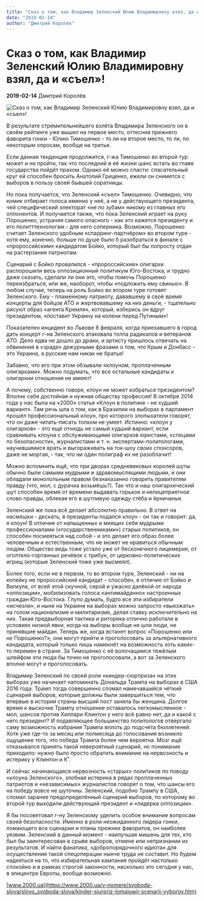 ```yaml
---
title: "Сказ о том, как Владимир Зеленский Юлию Владимировну взял, да и «съел»!"
date: "2019-02-14"
author: "Дмитрий Королёв"
---
```


# Сказ о том, как Владимир Зеленский Юлию Владимировну взял, да и «съел»!

**2019-02-14** Дмитрий Королёв

![Сказ о том, как Владимир Зеленский Юлию Владимировну взял, да и «съел»!](http://2000.ua/modules/pages/pictures/1000x1000/15043_c1ea6cee782a6db34fded662968455bc_5573.jpg)

В результате стремительнейшего взлёта Владимира Зеленского он в своём рейтинге уже вышел на первое место, оттеснив прежнего фаворита гонки - Юлию Тимошенко - то ли на второе место, то ли, по некоторым опросам, вообще на третье.

Если данная тенденция продолжится, г-жа Тимошенко во второй тур может и не пройти, так что последний в её жизни шанс встать во главе государства пойдёт прахом. Однако её можно спасти: спасательный круг ей способен бросить Анатолий Гриценко, ежели он снимется с выборов в пользу своей бывшей соратницы.

Но пока получается, что Зеленский «съел» Тимошенко. Очевидно, что комик отбирает голоса именно у неё, а не у действующего президента, чей специфический электорат «не по зубам» никому из главных его оппонентов. И получается также, что пока Зеленский играет на руку Порошенко, устраняя самого опасного - как это кажется президенту и его политттехнологам - для него соперника. Возможно, Порошенко считает Зеленского удобным «спарринг-партнёром» во втором туре - хотя ему, конечно, больше по душе было б разобраться в финале с «пророссийским» кандидатом Бойко, который был бы попросту отдан на растерзание патриотам.

Сценарий с Бойко провалился - «пророссийские» олигархи распорошили весь оппозиционный политикум Юго-Востока, и трудно даже сказать, сделали ли они это, чтобы помочь Порошенко переизбраться, или же, наоборот, чтобы «подложить ему свинью». В любом случае, теперь на роль Бойко во втором туре готовят Зеленского. Ему - пламенному патриоту, дававшему в своё время концерты для бойцов АТО и жертвовавшему на них деньги, - тщательно рисуют образ «агента Кремля», который, изберись он вдруг президентом, «поставит Украину на колени перед Путиным»!

Показателен инцидент во Львове 8 февраля, когда приехавшего в город дать концерт г-на Зеленского атаковала толпа радикалов и ветеранов АТО. Дело едва не дошло до драки, и артисту пришлось отвечать на обвинения в «зраде» дежурными фразами о том, что Крым и Донбасс - это Украина, а русские нам никак не братья!

Забавно, что его при этом обзывали «клоуном, проплаченным олигархами». Можно подумать, что все остальные кандидаты к олигархии отношения не имеют!

А почему, собственно говоря, клоун не может избраться президентом? Вполне себе достойная и нужная обществу профессия! В октябре 2014 года у нас была на «2000» статья «Клоун в политике - не худший вариант». Там речь шла о том, как в Бразилии на выборах в парламент прошёл профессиональный клоун, про которого злопыхатели говорят, что он даже читать-писать толком не умеет. Истинно: «клоун у олигархов» - это ещё отнюдь не самый худший вариант, если сравнивать клоуна с обслуживающими олигархов юристами, «спецами по безопасности», журналистами и т. н. экспертами-политологами, научившимися врать и выгораживать на ток-шоу своих спонсоров, даже не моргая, - так, что ни один полиграф их не разоблачит!

Можно вспомнить ещё, что при дворах средневековых королей шуты обычно были самыми мудрыми и здравомыслящими людьми, и они обладали монопольным правом безнаказанно говорить правителям правду (что, мол, с дурачка возьмёшь?). Так что и наш олигархический шут способен время от времени выдавать горькое и нелицеприятное слово правды, облекая его в шутливую одежду стёба и ёрничанья.

Зеленский же пока всё делает абсолютно правильно. В ответ на насмешки - дескать, в президенты подался клоун - он так и говорит: да, я клоун! В отличие от напыщенных и мнящих себя мудрыми профессионалами («государственниками») старых политиков, он способен посмеяться над собой - и это делает его образ более человечным и естественным, что не может не нравиться обычным людям. Общество ведь тоже устало уже от бесконечного лицемерия, от оголтело-гортанных речёвок с трибун, от церковно-политических игрищ (которые Зеленский тоже уже высмеял).

Более того, если не в первом, то во втором туре, Зеленский - ни на копейку не пророссийский кандидат - способен, в отличие от Бойко и Вилкула, от всей этой скучной, серой и ужасно далёкой от народа «оппозиции», мобилизовать голоса «антимайданно» настроенных граждан Юго-Востока. Глупо думать, будто все эти избиратели «исчезли», и ныне на Украине на выборах можно запросто «выезжать» на голом национализме и милитаризме, делая ставку исключительно на них. Такая предвыборная тактика и риторика отлично работали в условиях низкой явки, когда на выборы вообще не шли люди, не принявшие майдан. Теперь же, когда встанет вопрос «Порошенко или *не* Порошенко?», они могут прийти и проголосовать за альтернативного кандидата, который только лишь намекнёт на возможность хоть каких-то перемен в стране. За Тимошенко с её волочащимся тяжёлым шлейфом эти люди бы точно не проголосовали, а вот за Зеленского вполне могут и проголосовать.

Владимир Зеленский по своей роли «киндер-сюрприза» на этих выборах уже начинает напоминать Дональда Трампа на выборах в США 2016 года. Трамп тогда совершенно сломал намечавшийся чёткий сценарий выборов, которые должны были завершиться тем, что впервые в истории страны высший пост заняла бы женщина. Долгое время к выскочке Трампу отношение оставалось легкомысленное - мол, шансов против Хиллари Клинтон у него всё равно нет, да и какой с него президент? И подавляющее большинство политологов отвергало саму возможность избрания Трампа вплоть до подсчёта бюллетеней. Хотя уже где-то за месяц или полмесяца до голосования возникло ощущение того, что победа Трампа более чем вероятна. Мозг ещё отказывался принять такой невероятный сценарий, но понимание приходило: нужно было просто обратить внимание на нервозность и истерику у Клинтон и К˚.

И сейчас начинающаяся нервозность «старых» политиков по поводу «клоуна Зеленского», злобная истерика в рядах проплаченных патриотов и «независимых» журналистов говорят о том, что шансы его на победу вовсе не шуточны. Зеленский, подобно Трампу в США, сломал заранее предопределённый сценарий выборов, по которому во второй тур выходили действующий президент и «лидерка оппозиции».

Я бы посоветовал г-ну Зеленскому уделить особое внимание вопросам своей безопасности. Именно в роли неожиданного лидера гонки, ломающего все сценарии и планы прежних фаворитов, он наиболее уязвим. Зеленский в данный момент - наилучшая мишень для тех, кто был бы заинтересован в срыве выборов, отмене или непризнании их результатов. И найти фанатика, «добропорядочного идиота» для осуществления такой спецоперации нынче труда не составит. Но будем надеяться на то, что избирательная кампания пройдёт настолько спокойно и в рамках строгой законности, насколько это сегодня у нас, в эпицентре Европы, вообще возможно.

[www.2000.ua](https://www.2000.ua/v-nomere/svoboda-slova/slovo_svoboda-slova/kinder-sjurpriz-lomajuwij-scenarij-vyborov.htm)